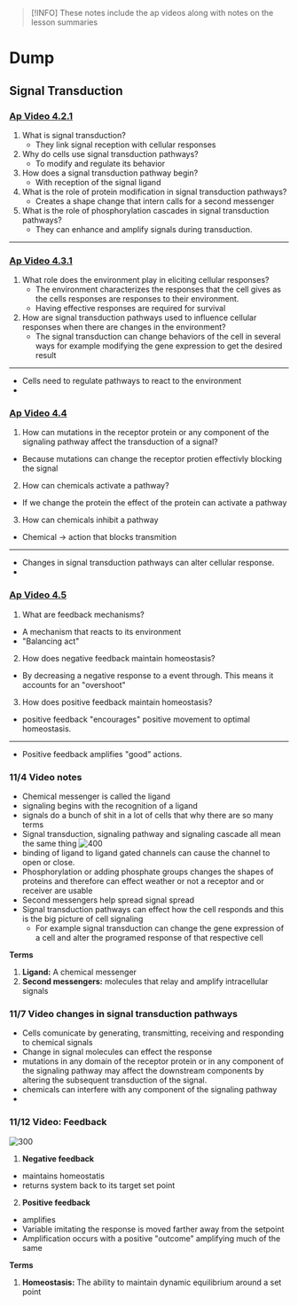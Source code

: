 > [!INFO] 
> These notes include the ap videos along with notes on the lesson summaries 
# Dump
## Signal Transduction

### [Ap Video 4.2.1](https://apclassroom.collegeboard.org/6/assignments?apd=ooi7e9brze&status=assigned)
1. What is signal transduction?
	- They link signal reception with cellular responses 
2. Why do cells use signal transduction pathways?
	- To modify and regulate its behavior
3. How does a signal transduction pathway begin?
	- With reception of the signal ligand
4. What is the role of protein modification in signal transduction pathways?
	- Creates a shape change that intern calls for a second messenger 
5. What is the role of phosphorylation cascades in signal transduction pathways?
	- They can enhance and amplify signals during transduction.
---

### [Ap Video 4.3.1](https://apclassroom.collegeboard.org/6/assignments?apd=4i6urljygb&status=assigned) 

1. What role does the environment play in eliciting cellular responses?
	-  The environment characterizes the responses that the cell gives as the cells responses are responses to their environment.
	- Having effective  responses are required for survival
2. How are signal transduction pathways used to influence cellular responses when there are changes in the environment?
	- The signal transduction can change behaviors of the cell in several ways  for example modifying the gene expression to get the desired result
---
- Cells need  to regulate pathways to react  to the environment
- 



### [Ap Video 4.4](https://apclassroom.collegeboard.org/6/assignments?apd=xcscxu7s4h&status=assigned&type=video)
1. How can mutations in the receptor protein  or any component of the signaling pathway affect the transduction of a signal?
- Because mutations can change the receptor protien effectivly blocking the signal
2. How can chemicals activate a pathway?
-  If we change the protein the effect of the protein can  activate a pathway
3. How can chemicals inhibit a pathway 
- Chemical  -> action that blocks transmition 
---
- Changes in signal transduction pathways can alter cellular response.
- 



###  [Ap Video 4.5](https://apclassroom.collegeboard.org/6/assignments?apd=v2tft2s9dm&status=assigned&type=video)
1. What are feedback mechanisms?
- A mechanism that reacts to its environment 
- "Balancing act"
2. How does negative feedback maintain homeostasis? 
- By decreasing a negative response to a event through. This means it accounts for an "overshoot"
3. How does positive feedback maintain homeostasis?
-  positive feedback "encourages" positive movement to optimal homeostasis.
---
- Positive feedback amplifies "good" actions. 





### 11/4 Video notes

- Chemical messenger is called the ligand
- signaling begins with the recognition of a ligand
- signals do a bunch of shit in a lot of cells that why there are so many terms
- Signal transduction, signaling pathway and signaling cascade all mean the same thing 
![400](https://i.imgur.com/OJG9Dww.png)
- binding of ligand to ligand gated channels can cause the channel to open or close.
- Phosphorylation or adding phosphate groups changes the shapes of proteins and therefore can effect weather or not a receptor and or receiver are usable
- Second messengers help spread signal  spread
- Signal transduction pathways can effect how the cell responds and this is the big picture of cell signaling 
	- For example signal transduction can change the gene expression of a cell and alter the programed response of that respective cell


**Terms**

1. **Ligand:** A chemical messenger
2. **Second messengers:** molecules that relay and amplify intracellular signals


### 11/7 Video changes in signal transduction pathways  
- Cells comunicate by generating, transmitting, receiving and responding to chemical signals 
- Change in signal molecules can effect the response
- mutations in any domain of the receptor protein or in any component of the signaling pathway may affect the downstream components by altering the subsequent transduction of the signal.
- chemicals can interfere with any component of the signaling pathway
- 

### 11/12 Video: Feedback


![300](https://i.imgur.com/cnUvtmQ.png)


1. **Negative feedback**
- maintains homeostatis
- returns system back to its target set point

2. **Positive feedback**
- amplifies
- Variable imitating the response is moved farther away from the setpoint
- Amplification occurs with a positive "outcome" amplifying much of the same

**Terms**

1. **Homeostasis:** The ability to maintain dynamic equilibrium around a set point


